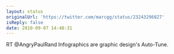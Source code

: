 ```yaml
---
layout: status
originalUrl: 'https://twitter.com/marcgg/status/23243296827'
isReply: false
date: 2010-09-07 14:48:31
---
```


RT @AngryPaulRand Infographics are graphic design's Auto-Tune.
